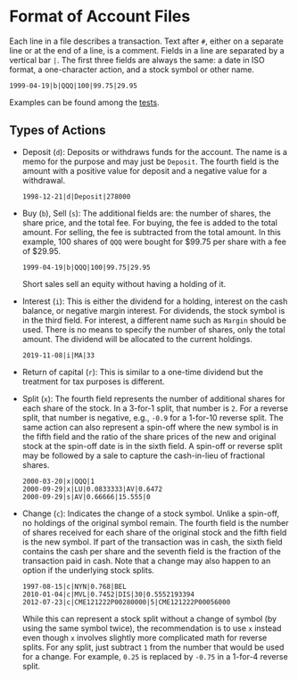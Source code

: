 Format of Account Files
=======================

Each line in a file describes a transaction.  Text after `#`,
either on a separate line or at the end of a line, is a comment.
Fields in a line are separated by a vertical bar `|`.  The first three fields
are always the same: a date in ISO format, a one-character action, and a stock
symbol or other name.

    1999-04-19|b|QQQ|100|99.75|29.95

Examples can be found among the [tests](../tests/data/account2).


Types of Actions
----------------

* Deposit (`d`): Deposits or withdraws funds for the account.  The name is a memo
  for the purpose and may just be `Deposit`.  The fourth field is the amount with
  a positive value for deposit and a negative value for a withdrawal.

      1998-12-21|d|Deposit|278000

* Buy (`b`), Sell (`s`): The additional fields are: the number of shares, the share
  price, and the total fee.  For buying, the fee is added to the total amount.
  For selling, the fee is subtracted from the total amount.  In this example,
  100 shares of `QQQ` were bought for $99.75 per share with a fee of $29.95.

      1999-04-19|b|QQQ|100|99.75|29.95

  Short sales sell an equity without having a holding of it.

* Interest (`i`): This is either the dividend for a holding, interest on the cash
  balance, or negative margin interest.  For dividends, the stock symbol is in
  the third field.  For interest, a different name such as `Margin` should be
  used.  There is no means to specify the number of shares, only the total
  amount.  The dividend will be allocated to the current holdings.

      2019-11-08|i|MA|33

* Return of capital (`r`): This is similar to a one-time dividend but the
  treatment for tax purposes is different.

* Split (`x`): The fourth field represents the number of additional shares for
  each share of the stock.  In a 3-for-1 split, that number is `2`.  For a
  reverse split, that number is negative, e.g., `-0.9` for a 1-for-10 reverse
  split.  The same action can also represent a spin-off where the new symbol is
  in the fifth field and the ratio of the share prices of the new and original
  stock at the spin-off date is in the sixth field.  A spin-off or reverse
  split may be followed by a sale to capture the cash-in-lieu of fractional
  shares.
  
      2000-03-20|x|QQQ|1
      2000-09-29|x|LU|0.0833333|AV|0.6472
      2000-09-29|s|AV|0.66666|15.555|0

* Change (`c`): Indicates the change of a stock symbol.  Unlike a spin-off, no
  holdings of the original symbol remain.  The fourth field is the number of
  shares received for each share of the original stock and the fifth field is the
  new symbol.  If part of the transaction was in cash, the sixth field contains
  the cash per share and the seventh field is the fraction of the transaction paid
  in cash.  Note that a change may also happen to an option if the underlying
  stock splits.

      1997-08-15|c|NYN|0.768|BEL
      2010-01-04|c|MVL|0.7452|DIS|30|0.5552193394
      2012-07-23|c|CME121222P00280000|5|CME121222P00056000

  While this can represent a stock split without a change of symbol (by using
  the same symbol twice), the recommendation is to use `x` instead even though `x`
  involves slightly more complicated math for reverse splits.  For any split, just
  subtract `1` from the number that would be used for a change. For example, `0.25`
  is replaced by `-0.75` in a 1-for-4 reverse split.
